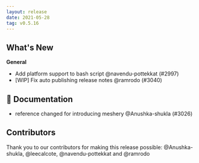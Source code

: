 ```yaml
---
layout: release
date: 2021-05-28
tag: v0.5.16
---
```


## What's New
**General**
- Add platform support to bash script @navendu-pottekkat (#2997)
- [WIP] Fix auto publishing release notes @ramrodo (#3040)

## 📖 Documentation

- reference changed for introducing meshery @Anushka-shukla (#3026)

## Contributors

Thank you to our contributors for making this release possible:
@Anushka-shukla, @leecalcote, @navendu-pottekkat and @ramrodo
 
